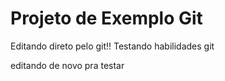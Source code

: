 # Projeto de Exemplo Git

Editando direto pelo git!!
Testando habilidades git


editando de novo pra testar
